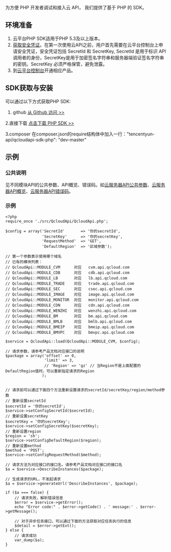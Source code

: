 为方便 PHP 开发者调试和接入云 API， 我们提供了基于 PHP 的 SDK。

## 环境准备

1. 云平台PHP SDK适用于PHP 5.3及以上版本。
2. [获取安全凭证](http://console.tce.fsphere.cn/capi)。在第一次使用云API之前，用户首先需要在云平台控制台上申请安全凭证，安全凭证包括 SecretId 和 SecretKey, SecretId 是用于标识 API 调用者的身份，SecretKey是用于加密签名字符串和服务器端验证签名字符串的密钥。SecretKey 必须严格保管，避免泄露。
3. 到[云平台控制台](http://console.tce.fsphere.cn/)开通相应产品。

## SDK获取与安装

可以通过以下方式获取PHP SDK:

1. github
[从 Github 访问 >>](https://github.com/QcloudApi/qcloudapi-sdk-php)

2.直接下载
[点击下载 PHP SDK >>](https://mc.qcloudimg.com/static/archive/cd1857b4d9a9aeb0179e72a59f235c41/qcloudapi-sdk-php-master.zip)

3.composer
在composer.json的require结构体中加入一行："tencentyun-api/qcloudapi-sdk-php": "dev-master"



## 示例

### 公共说明
见不同模块API的公共参数、API概览、错误码。如[云服务器API公共参数](http://tce.fsphere.cn/document/api/213/6976)、[云服务器API概览](http://tce.fsphere.cn/doc/api/229/API%E6%A6%82%E8%A7%88)、[云服务器API错误码](http://tce.fsphere.cn/doc/api/229/%E9%94%99%E8%AF%AF%E7%A0%81)。



### 示例

```
<?php
require_once './src/QcloudApi/QcloudApi.php';

$config = array('SecretId'       => '你的secretId',
                'SecretKey'      => '你的secretKey',
                'RequestMethod'  => 'GET',
                'DefaultRegion'  => '区域参数');

// 第一个参数表示使用哪个域名
// 已有的模块列表：
// QcloudApi::MODULE_CVM      对应   cvm.api.qcloud.com
// QcloudApi::MODULE_CDB      对应   cdb.api.qcloud.com
// QcloudApi::MODULE_LB       对应   lb.api.qcloud.com
// QcloudApi::MODULE_TRADE    对应   trade.api.qcloud.com
// QcloudApi::MODULE_SEC      对应   csec.api.qcloud.com
// QcloudApi::MODULE_IMAGE    对应   image.api.qcloud.com
// QcloudApi::MODULE_MONITOR  对应   monitor.api.qcloud.com
// QcloudApi::MODULE_CDN      对应   cdn.api.qcloud.com
// QcloudApi::MODULE_WENZHI   对应   wenzhi.api.qcloud.com
// QcloudApi::MODULE_BM       对应   bm.api.qcloud.com
// QcloudApi::MODULE_BMLB     对应   bmlb.api.qcloud.com
// QcloudApi::MODULE_BMEIP    对应   bmeip.api.qcloud.com
// QcloudApi::MODULE_BMVPC    对应   bmvpc.api.qcloud.com

$service = QcloudApi::load(QcloudApi::MODULE_CVM, $config);

// 请求参数，请参考产品文档对应接口的说明
$package = array('offset' => 0,
                 'limit' => 3,
                 // 'Region' => 'gz' // 当Region不是上面配置的DefaultRegion值时，可以重新指定请求的Region
                );


// 请求前可以通过下面四个方法重新设置请求的secretId/secretKey/region/method参数
// 重新设置secretId
$secretId = '你的secretId';
$service->setConfigSecretId($secretId);
// 重新设置secretKey
$secretKey = '你的secretKey';
$service->setConfigSecretKey($secretKey);
// 重新设置region
$region = 'sh';
$service->setConfigDefaultRegion($region);
// 重新设置method
$method = 'POST';
$service->setConfigRequestMethod($method);

// 请求方法为对应接口的接口名，请参考产品文档对应接口的接口名
$a = $service->DescribeInstances($package);

// 生成请求的URL，不发起请求
$a = $service->generateUrl('DescribeInstances', $package);

if ($a === false) {
    // 请求失败，解析错误信息
    $error = $service->getError();
    echo "Error code:" . $error->getCode() . ' message:' . $error->getMessage();

    // 对于异步任务接口，可以通过下面的方法获取对应任务执行的信息
    $detail = $error->getExt();
} else {
    // 请求成功
    var_dump($a);
}
```
